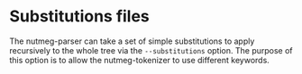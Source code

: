 # Substitutions files

The nutmeg-parser can take a set of simple substitutions to apply
recursively to the whole tree via the `--substitutions` option. The
purpose of this option is to allow the nutmeg-tokenizer to use different
keywords.
